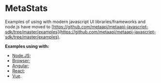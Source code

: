 # MetaStats

Examples of using with modern javascript UI libraries/frameworks and node.js have moved to [https://github.com/metaapi/metaapi-javascript-sdk/tree/master/examples](https://github.com/metaapi/metaapi-javascript-sdk/tree/master/examples).

__Examples using with:__

- [Node.JS](https://github.com/metaapi/metaapi-javascript-sdk/tree/master/examples/node/metastats);
- [Browser](https://github.com/metaapi/metaapi-javascript-sdk/tree/master/examples/browser/metastats);
- [Angular](https://github.com/metaapi/metaapi-javascript-sdk/tree/master/examples/angular/angular-app/metastats);
- [React](https://github.com/metaapi/metaapi-javascript-sdk/tree/master/examples/react/react-app/metastats);
- [Vue](https://github.com/metaapi/metaapi-javascript-sdk/tree/master/examples/vue/vue-app/metastats).
